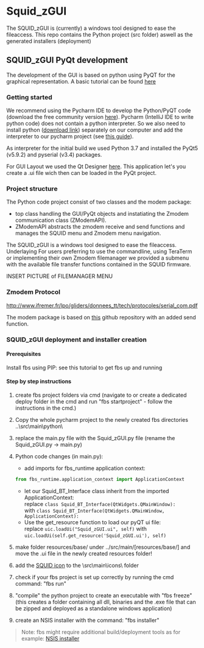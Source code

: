 # Squid_zGUI
The SQUID_zGUI is (currently) a windows tool designed to ease the fileaccess. This repo contains the Python project (src folder) aswell as the generated installers (deployment)


## SQUID_zGUI PyQt development
The development of the GUI is based on python using PyQT for the graphical representation. A basic tutorial can be found [here](https://build-system.fman.io/pyqt5-tutorial)

### Getting started
We recommend using the Pycharm IDE to develop the Python/PyQT code (download the free community version [here](https://www.jetbrains.com/pycharm/download/#section=windows)). Pycharm (IntelliJ IDE to write python code) does not contain a python interpreter. So we also need to install python ([download link](https://www.python.org/downloads/)) separately on our computer and add the interpreter to our pycharm project (see [this guide](https://www.jetbrains.com/help/pycharm/configuring-local-python-interpreters.html)). 

As interpreter for the initial build we used Python 3.7 and installed the PyQt5 (v5.9.2) and pyserial (v3.4) packages.

For GUI Layout we used the Qt Designer [here](https://build-system.fman.io/qt-designer-download). This application let's you create a .ui file wich then can be loaded in the PyQt project.

### Project structure
The Python code project consist of two classes and the modem package: 
- top class handling the GUI/PyQt objects and instatiating the Zmodem communication class (ZModemAPI).
- ZModemAPI abstracts the zmodem receive and send functions and manages the SQUID menu and Zmodem menu navigation.

<!--- [This link]() leads to the development project. -->

The SQUID_zGUI is a windows tool designed to ease the fileaccess. Underlaying For users preferring to use the commandline, using TeraTerm or implementing their own Zmodem filemanager we provided a submenu with the available file transfer functions contained in the SQUID firmware.

INSERT PICTURE of FILEMANAGER MENU 

### Zmodem Protocol
http://www.ifremer.fr/lpo/gliders/donnees_tt/tech/protocoles/serial_com.pdf

The modem package is based on [this]() github repository with an added send function. 


### SQUID_zGUI deployment and installer creation
#### Prerequisites
Install fbs using PIP: see this tutorial to get fbs up and running

#### Step by step instructions
1) create fbs project folders via cmd (navigate to or create a dedicated deploy folder in the cmd and run "fbs startproject" - follow the instructions in the cmd.)

2) Copy the whole pycharm project to the newly created fbs directories ..\src\main\python\

3) replace the main.py file with the Squid_zGUI.py file (rename the Squid_zGUI.py -> main.py)
  
4) Python code changes (in main.py):  
   -	add imports for fbs_runtime application context: 
     ```python
     from fbs_runtime.application_context import ApplicationContext
     ```
   - let our Squid_BT_Interface class inherit from the imported ApplicationContext:   
   replace `class Squid_BT_Interface(QtWidgets.QMainWindow):`  
   with `class Squid_BT_Interface(QtWidgets.QMainWindow, ApplicationContext):`
   -	Use the get_resource function to load our pyQT ui file:  
   replace `uic.loadUi("Squid_zGUI.ui", self)`  with `uic.loadUi(self.get_resource('Squid_zGUI.ui'), self)`

5) make folder resources/base/ under ../src/main/[resources/base/] and move the .ui file in the newly created resources folder!

6) add the [SQUID icon](https://github.com/eawag-squid/Squid_zGUI/files/icon.ico) to the \src\main\icons\ folder 

7) check if your fbs project is set up correctly by running the cmd command: "fbs run"

8) "compile" the python project to create an executable with "fbs freeze" (this creates a folder containing all dll, binaries and the .exe file that can be zipped and deployed as a standalone windows application)

9) create an NSIS installer with the command: "fbs installer"

> Note: fbs might require additional build/deployment tools as for example: [NSIS installer](https://nsis.sourceforge.io/Download)

<!--- 
pbs freeze

Traceback (most recent call last):
  File "C:\Users\foerstch\AppData\Local\Programs\Python\Python37\Scripts\fbs-script.py", line 11, in <module>
    load_entry_point('fbs==0.7.4', 'console_scripts', 'fbs')()
  File "c:\users\foerstch\appdata\local\programs\python\python37\lib\site-packages\fbs\__main__.py", line 17, in _main
    fbs.cmdline.main()
  File "c:\users\foerstch\appdata\local\programs\python\python37\lib\site-packages\fbs\cmdline.py", line 32, in main
    fn(*args)
  File "c:\users\foerstch\appdata\local\programs\python\python37\lib\site-packages\fbs\builtin_commands\__init__.py", line 117, in freeze
    freeze_windows(debug=debug)
  File "c:\users\foerstch\appdata\local\programs\python\python37\lib\site-packages\fbs\freeze\windows.py", line 22, in freeze_windows
    _add_missing_dlls()
  File "c:\users\foerstch\appdata\local\programs\python\python37\lib\site-packages\fbs\freeze\windows.py", line 53, in _add_missing_dlls
    ) from None
FileNotFoundError: Could not find msvcr100.dll on your PATH. Please install the Visual C++ Redistributable for Visual Studio 2012 from:
    https://www.microsoft.com/en-us/download/details.aspx?id=30679
    
    
INSTALLED:
Microsoft Visual C++ 2010 Redistributable Package

https://www.microsoft.com/de-ch/download/details.aspx?id=14632


pbs freeze

Traceback (most recent call last):
  File "C:\Users\foerstch\AppData\Local\Programs\Python\Python37\Scripts\fbs-script.py", line 11, in <module>
    load_entry_point('fbs==0.7.4', 'console_scripts', 'fbs')()
  File "c:\users\foerstch\appdata\local\programs\python\python37\lib\site-packages\fbs\__main__.py", line 17, in _main
    fbs.cmdline.main()
  File "c:\users\foerstch\appdata\local\programs\python\python37\lib\site-packages\fbs\cmdline.py", line 32, in main
    fn(*args)
  File "c:\users\foerstch\appdata\local\programs\python\python37\lib\site-packages\fbs\builtin_commands\__init__.py", line 117, in freeze
    freeze_windows(debug=debug)
  File "c:\users\foerstch\appdata\local\programs\python\python37\lib\site-packages\fbs\freeze\windows.py", line 22, in freeze_windows
    _add_missing_dlls()
  File "c:\users\foerstch\appdata\local\programs\python\python37\lib\site-packages\fbs\freeze\windows.py", line 71, in _add_missing_dlls
    ) from None
FileNotFoundError: Could not find api-ms-win-crt-multibyte-l1-1-0.dll on your PATH. If you are on Windows 10, you may have to install the Windows 10 SDK from https://dev.windows.com/en-us/downloads/windows-10-sdk. Otherwise, try installing KB2999226 from https://support.microsoft.com/en-us/kb/2999226. In both cases, add the directory containing api-ms-win-crt-multibyte-l1-1-0.dll to your PATH environment variable afterwards. If there are 32 and 64 bit versions of the DLL, use the 64 bit one (because that's thebitness of your current Python interpreter).

INSTALLED:
https://developer.microsoft.com/en-us/windows/downloads/windows-10-sdk

added path:
C:\Program Files (x86)\Windows Kits\10\Windows Performance Toolkit



AFTER NSIS INSTALL ADD PATH:
C:\Program Files (x86)\NSIS
-->
